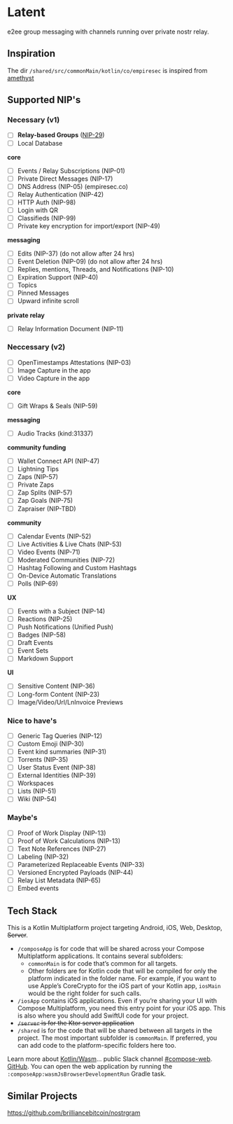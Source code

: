 # Latent

e2ee group messaging with channels running over private nostr relay.

## Inspiration

The dir `/shared/src/commonMain/kotlin/co/empiresec` is inspired from [amethyst](https://github.com/vitorpamplona/amethyst/)

## Supported NIP's

### Necessary (v1)

- [ ] **Relay-based Groups** ([NIP-29](https://github.com/nostr-protocol/nips/blob/master/29.md
))
- [ ] Local Database

**core**

- [ ] Events / Relay Subscriptions (NIP-01)
- [ ] Private Direct Messages (NIP-17)
- [ ] DNS Address (NIP-05) (empiresec.co)
- [ ] Relay Authentication (NIP-42)
- [ ] HTTP Auth (NIP-98)
- [ ] Login with QR
- [ ] Classifieds (NIP-99)
- [ ] Private key encryption for import/export (NIP-49)

**messaging**

- [ ] Edits (NIP-37) (do not allow after 24 hrs)
- [ ] Event Deletion (NIP-09) (do not allow after 24 hrs)
- [ ] Replies, mentions, Threads, and Notifications (NIP-10)
- [ ] Expiration Support (NIP-40)
- [ ] Topics
- [ ] Pinned Messages
- [ ] Upward infinite scroll

**private relay**

- [ ] Relay Information Document (NIP-11)

### Neccessary (v2)

- [ ] OpenTimestamps Attestations (NIP-03)
- [ ] Image Capture in the app
- [ ] Video Capture in the app

**core**

- [ ] Gift Wraps & Seals (NIP-59)

**messaging**

- [ ] Audio Tracks (kind:31337)

**community funding**

- [ ] Wallet Connect API (NIP-47)
- [ ] Lightning Tips
- [ ] Zaps (NIP-57)
- [ ] Private Zaps
- [ ] Zap Splits (NIP-57)
- [ ] Zap Goals (NIP-75)
- [ ] Zapraiser (NIP-TBD)

**community**

- [ ] Calendar Events (NIP-52)
- [ ] Live Activities & Live Chats (NIP-53)
- [ ] Video Events (NIP-71)
- [ ] Moderated Communities (NIP-72)
- [ ] Hashtag Following and Custom Hashtags
- [ ] On-Device Automatic Translations
- [ ] Polls (NIP-69)

**UX**

- [ ] Events with a Subject (NIP-14)
- [ ] Reactions (NIP-25)
- [ ] Push Notifications (Unified Push)
- [ ] Badges (NIP-58)
- [ ] Draft Events
- [ ] Event Sets
- [ ] Markdown Support

**UI**

- [ ] Sensitive Content (NIP-36)
- [ ] Long-form Content (NIP-23)
- [ ] Image/Video/Url/LnInvoice Previews

### Nice to have's

- [ ] Generic Tag Queries (NIP-12)
- [ ] Custom Emoji (NIP-30)
- [ ] Event kind summaries (NIP-31)
- [ ] Torrents (NIP-35)
- [ ] User Status Event (NIP-38)
- [ ] External Identities (NIP-39)
- [ ] Workspaces
- [ ] Lists (NIP-51)
- [ ] Wiki (NIP-54)

### Maybe's

- [ ] Proof of Work Display (NIP-13)
- [ ] Proof of Work Calculations (NIP-13)
- [ ] Text Note References (NIP-27)
- [ ] Labeling (NIP-32)
- [ ] Parameterized Replaceable Events (NIP-33)
- [ ] Versioned Encrypted Payloads (NIP-44)
- [ ] Relay List Metadata (NIP-65)
- [ ] Embed events

## Tech Stack

This is a Kotlin Multiplatform project targeting Android, iOS, Web, Desktop, ~~Server~~.

* `/composeApp` is for code that will be shared across your Compose Multiplatform applications.
  It contains several subfolders:
  - `commonMain` is for code that’s common for all targets.
  - Other folders are for Kotlin code that will be compiled for only the platform indicated in the folder name.
    For example, if you want to use Apple’s CoreCrypto for the iOS part of your Kotlin app,
    `iosMain` would be the right folder for such calls.
* `/iosApp` contains iOS applications. Even if you’re sharing your UI with Compose Multiplatform, 
  you need this entry point for your iOS app. This is also where you should add SwiftUI code for your project.
* ~~`/server` is for the Ktor server application~~
* `/shared` is for the code that will be shared between all targets in the project.
  The most important subfolder is `commonMain`. If preferred, you can add code to the platform-specific folders here too.

Learn more about [Kotlin/Wasm](https://kotl.in/wasm/)… public Slack channel [#compose-web](https://slack-chats.kotlinlang.org/c/compose-web). [GitHub](https://github.com/JetBrains/compose-multiplatform/issues). You can open the web application by running the `:composeApp:wasmJsBrowserDevelopmentRun` Gradle task. 

## Similar Projects

https://github.com/brilliancebitcoin/nostrgram
